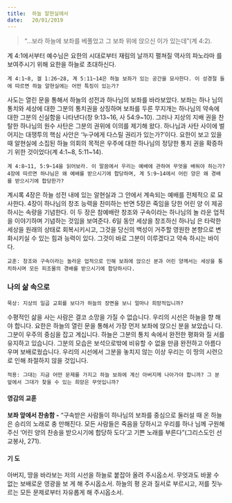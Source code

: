```yaml
---
title:  하늘 알현실에서
date:   20/01/2019
---
```


> <p></p>
> “…보라 하늘에 보좌를 베풀었고 그 보좌 위에 앉으신 이가 있는데”(계 4:2).

계 4:1에서부터 예수님은 요한의 시대로부터 재림의 날까지 펼쳐질 역사의 파노라마
를 보여주시기 위해 요한을 하늘로 초대하신다.

`계 4:1~8, 겔 1:26~28, 계 5:11~14은 하늘 보좌가 있는 공간을 묘사한다. 이 성경절
들에 따르면 하늘 알현실에는 어떤 특징이 있는가?`

사도는 열린 문을 통해서 하늘의 성전과 하나님의 보좌를 바라보았다. 보좌는 하나
님의 통치와 세상에 대한 그분의 통치권을 상징하며 보좌를 두른 무지개는 하나님의
약속에 대한 그분의 신실함을 나타낸다(창 9:13~16, 사 54:9~10). 그러나 지상의 지배
권을 찬탈한 하나님의 원수 사탄은 그분의 권위에 이의를 제기해 왔다. 하나님과 사탄
사이에 벌어지는 대쟁투의 핵심 사안은 ‘누구에게 다스릴 권리가 있는가?’이다. 요한이
보고 있을 때 알현실에 소집된 하늘 의회의 목적은 우주에 대한 하나님의 정당한 통치
권을 확증하기 위한 것이었다(계 4:1~8, 5:11~14).

`계 4:8~11, 5:9~14을 읽어보라. 이 말씀에서 우리는 예배에 관하여 무엇을 배워야
하는가? 4장에 따르면 하나님은 왜 예배를 받으시기에 합당하며, 계 5:9~14에서 어린
양은 왜 경배를 받으시기에 합당한가?`

계시록 4장은 하늘 성전 내에 있는 알현실과 그 안에서 계속되는 예배를 전체적으
로 묘사한다. 4장이 하나님의 창조 능력을 찬미하는 반면 5장은 죽임을 당한 어린 양
이 제공하시는 속량을 기념한다. 이 두 장은 참예배란 창조와 구속이라는 하나님의 놀
라운 업적을 이야기하며 기념하는 것임을 보여준다. 6일 동안 세상을 창조하신 하나님
은 타락한 세상을 원래의 상태로 회복시키시고, 그것을 당신의 백성이 거주할 영원한
본향으로 변화시키실 수 있는 힘과 능력이 있다. 그것이 바로 그분이 이루겠다고 약속
하시는 바이다.

`교훈: 창조와 구속이라는 놀라운 업적으로 인해 보좌에 앉으신 분과 어린 양께서는
세상을 통치하시며 모든 피조물의 경배를 받으시기에 합당하시다.`

### 나의 삶 속으로

`묵상: 지상의 일곱 교회를 보다가 하늘의 장면을 보니 얼마나 희망적입니까?`

수평적인 삶을 사는 사람은 결코 소망을 가질 수 없습니다. 우리의 시선은 하늘을 향
해야 합니다. 요한은 하늘의 열린 문을 통해서 가장 먼저 보좌에 앉으신 분을 보았습니
다. 그분이 우주의 중심을 잡고 계십니다. 하늘은 그분의 통치 속에서 완전한 평화와 질
서를 유지하고 있습니다. 그분의 모습은 보석으로밖에 비유할 수 없을 만큼 완전하고
아름다우며 보배로웠습니다. 우리의 시선에서 그분을 놓치지 않는 이상 우리는 이 땅의
시련으로 인해 좌절하지 않을 것입니다.

`적용: 그대는 지금 어떤 문제를 가지고 하늘 보좌에 계신 아버지께 나아가야 합니까? 그
분 앞에서 그대가 찾을 수 있는 희망은 무엇입니까?`

#### 영감의 교훈

**보좌 앞에서 찬송함 -** “구속받은 사람들이 하나님의
보좌를 중심으로 둘러설 때 온 하늘은 승리의 노래로 충
만해진다. 모든 사람들은 죽음을 당하시고 우리를 하나
님께 구원해 주신 ‘어린 양의 찬송을 받으시기에 합당하
도다’고 기쁜 노래를 부른다”(그리스도인 선교봉사, 271).

#### 기 도

아버지, 땅을 바라보는 저의
시선을 하늘로 붙잡아 올려
주시옵소서. 무엇과도 바꿀
수 없는 보배로운 영광을 보
게 해 주시옵소서. 하늘의 평
온과 질서로 부르시고, 저를
짓누르는 모든 문제로부터
자유롭게 해 주시옵소서.